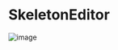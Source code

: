 ﻿# SkeletonEditor
![image](https://github.com/user-attachments/assets/77e6e90d-15bd-47b7-8d29-d1b2c71d26ff)
